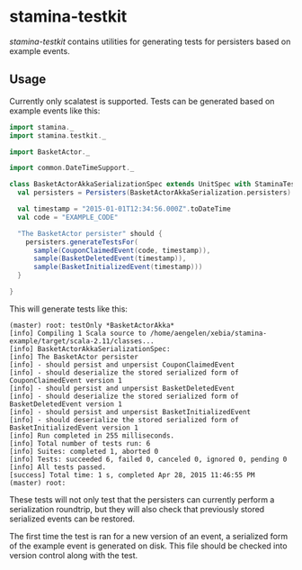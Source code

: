 # stamina-testkit

*stamina-testkit* contains utilities for generating tests for persisters based on example events.

## Usage

Currently only scalatest is supported. Tests can be generated based on example events like this:

```scala
import stamina._
import stamina.testkit._

import BasketActor._

import common.DateTimeSupport._

class BasketActorAkkaSerializationSpec extends UnitSpec with StaminaTestKit {
  val persisters = Persisters(BasketActorAkkaSerialization.persisters)

  val timestamp = "2015-01-01T12:34:56.000Z".toDateTime
  val code = "EXAMPLE_CODE"

  "The BasketActor persister" should {
    persisters.generateTestsFor(
      sample(CouponClaimedEvent(code, timestamp)),
      sample(BasketDeletedEvent(timestamp)),
      sample(BasketInitializedEvent(timestamp)))
  }

}
```

This will generate tests like this:

```
(master) root: testOnly *BasketActorAkka*
[info] Compiling 1 Scala source to /home/aengelen/xebia/stamina-example/target/scala-2.11/classes...
[info] BasketActorAkkaSerializationSpec:
[info] The BasketActor persister
[info] - should persist and unpersist CouponClaimedEvent
[info] - should deserialize the stored serialized form of CouponClaimedEvent version 1
[info] - should persist and unpersist BasketDeletedEvent
[info] - should deserialize the stored serialized form of BasketDeletedEvent version 1
[info] - should persist and unpersist BasketInitializedEvent
[info] - should deserialize the stored serialized form of BasketInitializedEvent version 1
[info] Run completed in 255 milliseconds.
[info] Total number of tests run: 6
[info] Suites: completed 1, aborted 0
[info] Tests: succeeded 6, failed 0, canceled 0, ignored 0, pending 0
[info] All tests passed.
[success] Total time: 1 s, completed Apr 28, 2015 11:46:55 PM
(master) root: 
```

These tests will not only test that the persisters can currently perform a serialization
roundtrip, but they will also check that previously stored serialized events can be restored.

The first time the test is ran for a new version of an event, a serialized form of the example
event is generated on disk. This file should be checked into version control along with the test.
